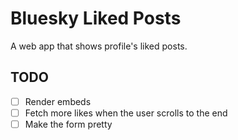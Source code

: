 # Bluesky Liked Posts

A web app that shows profile's liked posts.

## TODO

- [ ] Render embeds
- [ ] Fetch more likes when the user scrolls to the end
- [ ] Make the form pretty
